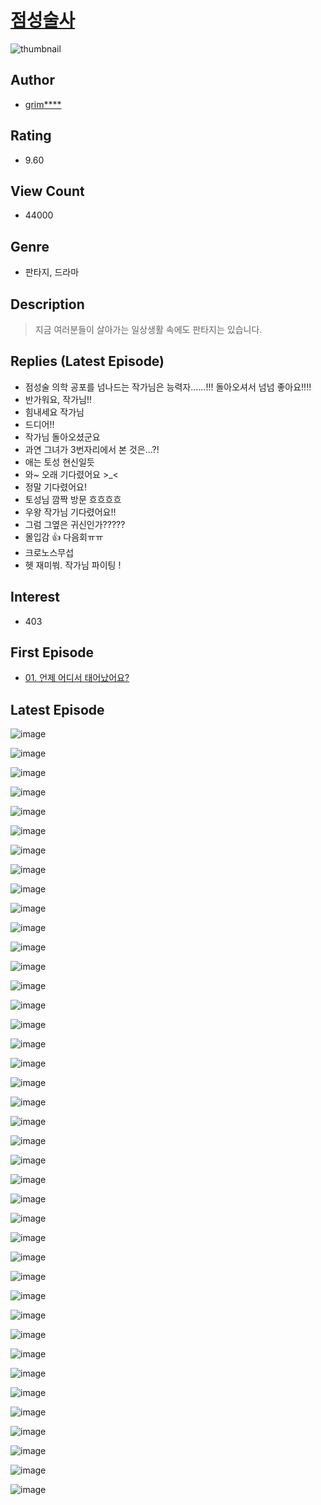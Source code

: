 # [점성술사](https://comic.naver.com/bestChallenge/list?titleId=756664)
![thumbnail](https://image-comic.pstatic.net/user_contents_data/challenge_comic/2020/10/07/338504/thumbnail_434x3309603b917_c4cd_48fb_9c14_6c59ff9528c4_00002605.JPEG)

## Author
- [grim****](https://comic.naver.com/artistTitle?id=338504)

## Rating
- 9.60

## View Count
- 44000

## Genre
- 판타지, 드라마

## Description
> 지금 여러분들이 살아가는 일상생활 속에도 판타지는 있습니다.

## Replies (Latest Episode)
- 점성술 의학 공포를 넘나드는 작가님은 능력자......!!! 돌아오셔서 넘넘 좋아요!!!!
- 반가워요, 작가님!!
- 힘내세요 작가님
- 드디어!!
- 작가님 돌아오셨군요
- 과연 그녀가 3번자리에서 본 것은...?!
- 애는 토성 현신일듯
- 와~ 오래 기다렸어요 >_<
- 정말 기다렸어요!
- 토성님 깜짝 방문 흐흐흐흐
- 우왕 작가님 기다렸어요!!
- 그럼 그옆은 귀신인가?????
- 몰입감 👍 다음회ㅠㅠ
- 크로노스무섭
- 헷 재미쒀. 작가님 파이팅 !

## Interest
- 403

## First Episode
- [01. 언제 어디서 태어났어요?](https://comic.naver.com/bestChallenge/detail?titleId=756664&no=1)

## Latest Episode
![image](https://image-comic.pstatic.net/user_contents_data/challenge_comic/2021/02/14/338504/upload_7378132269181122873.jpeg)

![image](https://image-comic.pstatic.net/user_contents_data/challenge_comic/2021/02/14/338504/upload_7234530535838672433.jpeg)

![image](https://image-comic.pstatic.net/user_contents_data/challenge_comic/2021/02/14/338504/upload_3472334907021471845.jpeg)

![image](https://image-comic.pstatic.net/user_contents_data/challenge_comic/2021/02/14/338504/upload_7364850160194958128.jpeg)

![image](https://image-comic.pstatic.net/user_contents_data/challenge_comic/2021/02/14/338504/upload_7305736030726206513.jpeg)

![image](https://image-comic.pstatic.net/user_contents_data/challenge_comic/2021/02/14/338504/upload_3545288589365568567.jpeg)

![image](https://image-comic.pstatic.net/user_contents_data/challenge_comic/2021/02/14/338504/upload_3689629208225658676.jpeg)

![image](https://image-comic.pstatic.net/user_contents_data/challenge_comic/2021/02/14/338504/upload_4050759407778477624.jpeg)

![image](https://image-comic.pstatic.net/user_contents_data/challenge_comic/2021/02/14/338504/upload_7147606664108126513.jpeg)

![image](https://image-comic.pstatic.net/user_contents_data/challenge_comic/2021/02/14/338504/upload_3761973958646457396.jpeg)

![image](https://image-comic.pstatic.net/user_contents_data/challenge_comic/2021/02/14/338504/upload_7076342921791287396.jpeg)

![image](https://image-comic.pstatic.net/user_contents_data/challenge_comic/2021/02/14/338504/upload_3774915022329165618.jpeg)

![image](https://image-comic.pstatic.net/user_contents_data/challenge_comic/2021/02/14/338504/upload_3919316284455739953.jpeg)

![image](https://image-comic.pstatic.net/user_contents_data/challenge_comic/2021/02/14/338504/upload_4135539438060189496.jpeg)

![image](https://image-comic.pstatic.net/user_contents_data/challenge_comic/2021/02/14/338504/upload_7377797996271972915.jpeg)

![image](https://image-comic.pstatic.net/user_contents_data/challenge_comic/2021/02/14/338504/upload_7004054207778010931.jpeg)

![image](https://image-comic.pstatic.net/user_contents_data/challenge_comic/2021/02/14/338504/upload_3544668680394781281.jpeg)

![image](https://image-comic.pstatic.net/user_contents_data/challenge_comic/2021/02/14/338504/upload_7005121867224135473.jpeg)

![image](https://image-comic.pstatic.net/user_contents_data/challenge_comic/2021/02/14/338504/upload_7018356882648949817.jpeg)

![image](https://image-comic.pstatic.net/user_contents_data/challenge_comic/2021/02/14/338504/upload_4050252528693437794.jpeg)

![image](https://image-comic.pstatic.net/user_contents_data/challenge_comic/2021/02/14/338504/upload_3846980307834517809.jpeg)

![image](https://image-comic.pstatic.net/user_contents_data/challenge_comic/2021/02/14/338504/upload_3774973309363501409.jpeg)

![image](https://image-comic.pstatic.net/user_contents_data/challenge_comic/2021/02/14/338504/upload_3991656225479670070.jpeg)

![image](https://image-comic.pstatic.net/user_contents_data/challenge_comic/2021/02/14/338504/upload_7292515497716049458.jpeg)

![image](https://image-comic.pstatic.net/user_contents_data/challenge_comic/2021/02/14/338504/upload_4062640704644866915.jpeg)

![image](https://image-comic.pstatic.net/user_contents_data/challenge_comic/2021/02/14/338504/upload_7161902502296773943.jpeg)

![image](https://image-comic.pstatic.net/user_contents_data/challenge_comic/2021/02/14/338504/upload_7234015994495251046.jpeg)

![image](https://image-comic.pstatic.net/user_contents_data/challenge_comic/2021/02/14/338504/upload_4050532878338177379.jpeg)

![image](https://image-comic.pstatic.net/user_contents_data/challenge_comic/2021/02/14/338504/upload_4062584849430897505.jpeg)

![image](https://image-comic.pstatic.net/user_contents_data/challenge_comic/2021/02/14/338504/upload_3473180426329141347.jpeg)

![image](https://image-comic.pstatic.net/user_contents_data/challenge_comic/2021/02/14/338504/upload_7292793692243703091.jpeg)

![image](https://image-comic.pstatic.net/user_contents_data/challenge_comic/2021/02/14/338504/upload_7293690892889634864.jpeg)

![image](https://image-comic.pstatic.net/user_contents_data/challenge_comic/2021/02/14/338504/upload_3906927897946972729.jpeg)

![image](https://image-comic.pstatic.net/user_contents_data/challenge_comic/2021/02/14/338504/upload_7305736214590744118.jpeg)

![image](https://image-comic.pstatic.net/user_contents_data/challenge_comic/2021/02/14/338504/upload_4120850161020121187.jpeg)

![image](https://image-comic.pstatic.net/user_contents_data/challenge_comic/2021/02/14/338504/upload_4051332447381501748.jpeg)

![image](https://image-comic.pstatic.net/user_contents_data/challenge_comic/2021/02/14/338504/upload_3487586446820466992.jpeg)

![image](https://image-comic.pstatic.net/user_contents_data/challenge_comic/2021/02/14/338504/upload_7306026276012307512.jpeg)

![image](https://image-comic.pstatic.net/user_contents_data/challenge_comic/2021/02/14/338504/upload_7003996161345413424.jpeg)

![image](https://image-comic.pstatic.net/user_contents_data/challenge_comic/2021/02/14/338504/upload_3978756974777492838.jpeg)
